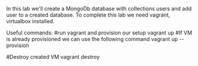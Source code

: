 In this lab we'll create a MongoDb database with collections users and add user to a created database.
To complete this lab we need vagrant, virtualbox installed.

Useful commands:
#run vagrant and provision our setup
vagrant up
#If VM is already provisioned we can use the following command
vagrant up --provision

#Destroy created VM
vagrant destroy

